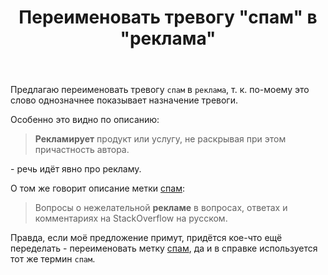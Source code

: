 ﻿---
title: "Переименовать тревогу &quot;спам&quot; в &quot;реклама&quot;"
se.owner.user_id: 507426
se.owner.display_name: "wchistow"
se.owner.link: "https://ru.meta.stackoverflow.com/users/507426/wchistow"
se.link: "https://ru.meta.stackoverflow.com/questions/12442/%d0%9f%d0%b5%d1%80%d0%b5%d0%b8%d0%bc%d0%b5%d0%bd%d0%be%d0%b2%d0%b0%d1%82%d1%8c-%d1%82%d1%80%d0%b5%d0%b2%d0%be%d0%b3%d1%83-%d1%81%d0%bf%d0%b0%d0%bc-%d0%b2-%d1%80%d0%b5%d0%ba%d0%bb%d0%b0%d0%bc%d0%b0"
se.question_id: 12442
se.post_type: question
---
<p>Предлагаю переименовать тревогу <code>спам</code> в <code>реклама</code>, т. к. по-моему это слово однозначнее показывает назначение тревоги.</p>
<p>Особенно это видно по описанию:</p>
<blockquote>
<p><strong>Рекламирует</strong> продукт или услугу, не раскрывая при этом причастность автора.</p>
</blockquote>
<p>- речь идёт явно про рекламу.</p>
<p>О том же говорит описание метки <a href="/questions/tagged/%d1%81%d0%bf%d0%b0%d0%bc" class="post-tag" title="показать вопросы с меткой [спам]" aria-label="показать вопросы с меткой [спам]" rel="tag" aria-labelledby="tag-спам-tooltip-container">спам</a>:</p>
<blockquote>
<p>Вопросы о нежелательной <strong>рекламе</strong> в вопросах, ответах и комментариях на StackOverflow на русском.</p>
</blockquote>
<p>Правда, если моё предложение примут, придётся кое-что ещё переделать - переименовать метку <a href="/questions/tagged/%d1%81%d0%bf%d0%b0%d0%bc" class="post-tag" title="показать вопросы с меткой [спам]" aria-label="показать вопросы с меткой [спам]" rel="tag" aria-labelledby="tag-спам-tooltip-container">спам</a>, да и в справке используется тот же термин <code>спам</code>.</p>
